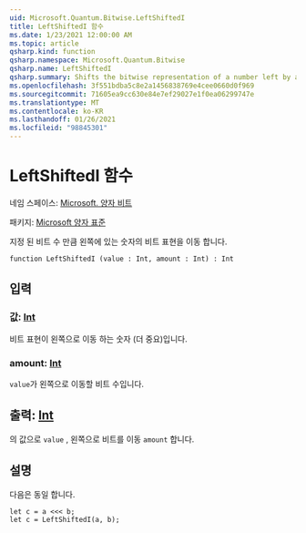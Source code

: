 ```yaml
---
uid: Microsoft.Quantum.Bitwise.LeftShiftedI
title: LeftShiftedI 함수
ms.date: 1/23/2021 12:00:00 AM
ms.topic: article
qsharp.kind: function
qsharp.namespace: Microsoft.Quantum.Bitwise
qsharp.name: LeftShiftedI
qsharp.summary: Shifts the bitwise representation of a number left by a given number of bits.
ms.openlocfilehash: 3f551bdba5c8e2a1456838769e4cee0660d0f969
ms.sourcegitcommit: 71605ea9cc630e84e7ef29027e1f0ea06299747e
ms.translationtype: MT
ms.contentlocale: ko-KR
ms.lasthandoff: 01/26/2021
ms.locfileid: "98845301"
---
```

# <a name="leftshiftedi-function"></a>LeftShiftedI 함수

네임 스페이스: [Microsoft. 양자 비트](xref:Microsoft.Quantum.Bitwise)

패키지: [Microsoft 양자 표준](https://nuget.org/packages/Microsoft.Quantum.Standard)


지정 된 비트 수 만큼 왼쪽에 있는 숫자의 비트 표현을 이동 합니다.

```qsharp
function LeftShiftedI (value : Int, amount : Int) : Int
```


## <a name="input"></a>입력

### <a name="value--int"></a>값: [Int](xref:microsoft.quantum.lang-ref.int)

비트 표현이 왼쪽으로 이동 하는 숫자 (더 중요)입니다.


### <a name="amount--int"></a>amount: [Int](xref:microsoft.quantum.lang-ref.int)

`value`가 왼쪽으로 이동할 비트 수입니다.



## <a name="output--int"></a>출력: [Int](xref:microsoft.quantum.lang-ref.int)

의 값으로 `value` , 왼쪽으로 비트를 이동 `amount` 합니다.

## <a name="remarks"></a>설명

다음은 동일 합니다.

```qsharp
let c = a <<< b;
let c = LeftShiftedI(a, b);
```